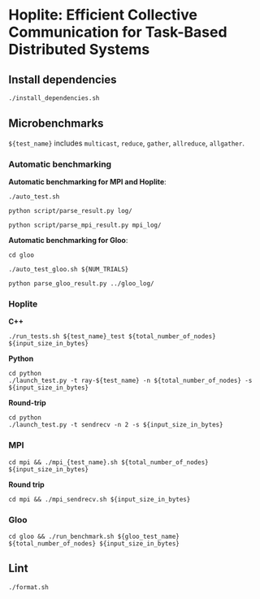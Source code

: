 # Hoplite: Efficient Collective Communication for Task-Based Distributed Systems

## Install dependencies

```bash
./install_dependencies.sh
```

## Microbenchmarks

`${test_name}` includes `multicast`, `reduce`, `gather`, `allreduce`, `allgather`.

### Automatic benchmarking

**Automatic benchmarking for MPI and Hoplite**:

`./auto_test.sh`

`python script/parse_result.py log/`

`python script/parse_mpi_result.py mpi_log/`

**Automatic benchmarking for Gloo**:

`cd gloo`

`./auto_test_gloo.sh ${NUM_TRIALS}`

`python parse_gloo_result.py ../gloo_log/`

### Hoplite

**C++**

`./run_tests.sh ${test_name}_test ${total_number_of_nodes} ${input_size_in_bytes}`

**Python**

```
cd python
./launch_test.py -t ray-${test_name} -n ${total_number_of_nodes} -s ${input_size_in_bytes}
```

**Round-trip**

```
cd python
./launch_test.py -t sendrecv -n 2 -s ${input_size_in_bytes}
```

### MPI

`cd mpi && ./mpi_{test_name}.sh ${total_number_of_nodes} ${input_size_in_bytes}`

**Round trip**

`cd mpi && ./mpi_sendrecv.sh ${input_size_in_bytes}`

### Gloo

`cd gloo && ./run_benchmark.sh ${gloo_test_name} ${total_number_of_nodes} ${input_size_in_bytes}`

## Lint

`./format.sh`
